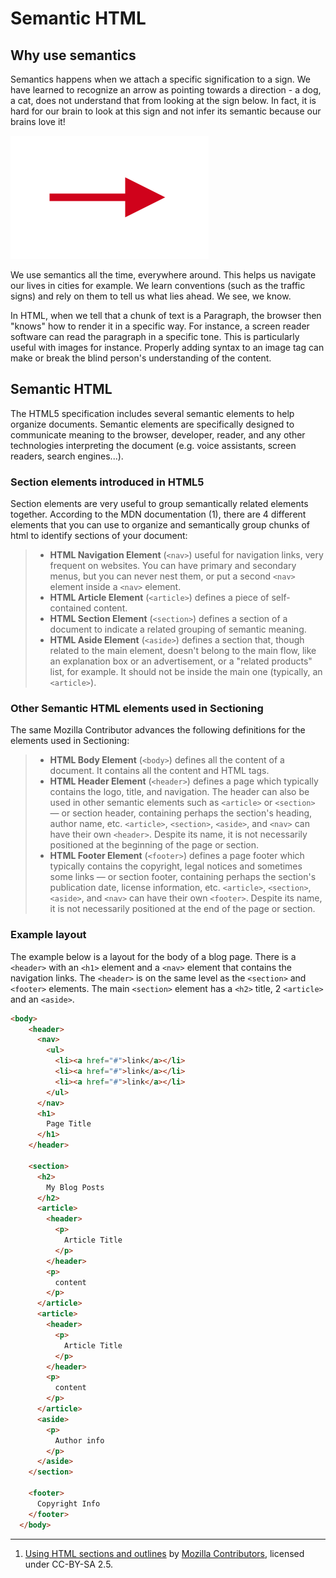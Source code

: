 # Semantic HTML

## Why use semantics

Semantics happens when we attach a specific signification to a sign. We have learned to recognize an arrow as pointing towards a direction - a dog, a cat, does not understand that from looking at the sign below. In fact, it is hard for our brain to look at this sign and not infer its semantic because our brains love it!

![](./assets/arrow.png)

We use semantics all the time, everywhere around. This helps us navigate our lives in cities for example. We learn conventions (such as the traffic signs) and rely on them to tell us what lies ahead. We see, we know.

In HTML, when we tell that a chunk of text is a Paragraph, the browser then "knows" how to render it in a specific way. For instance, a screen reader software can read the paragraph in a specific tone. This is particularly useful with images for instance. Properly adding syntax to an image tag can make or break the blind person's understanding of the content.

## Semantic HTML

The HTML5 specification includes several semantic elements to help organize documents. Semantic elements are specifically designed to communicate meaning to the browser, developer, reader, and any other technologies interpreting the document (e.g. voice assistants, screen readers, search engines...).

### Section elements introduced in HTML5

Section elements are very useful to group semantically related elements together. According to the MDN documentation (1), there are 4 different elements that you can use to organize and semantically group chunks of html to identify sections of your document:

> - **HTML Navigation Element** (`<nav>`) useful for navigation links, very frequent on websites. You can have primary and secondary menus, but you can never nest them, or put a second `<nav>` element inside a `<nav>` element.
> - **HTML Article Element** (`<article>`) defines a piece of self-contained content.
> - **HTML Section Element** (`<section>`) defines a section of a document to indicate a related grouping of semantic meaning.
> - **HTML Aside Element** (`<aside>`) defines a section that, though related to the main element, doesn't belong to the main flow, like an explanation box or an advertisement, or a "related products" list, for example. It should not be inside the main one (typically, an `<article>`).

### Other Semantic HTML elements used in Sectioning

The same Mozilla Contributor advances the following definitions for the elements used in Sectioning:

> - **HTML Body Element** (`<body>`) defines all the content of a document. It contains all the content and HTML tags.
> - **HTML Header Element** (`<header>`) defines a page which typically contains the logo, title, and navigation. The header can also be used in other semantic elements such as `<article>` or `<section>` — or section header, containing perhaps the section's heading, author name, etc. `<article>`, `<section>`, `<aside>`, and `<nav>` can have their own `<header>`. Despite its name, it is not necessarily positioned at the beginning of the page or section.
> - **HTML Footer Element** (`<footer>`) defines a page footer which typically contains the copyright, legal notices and sometimes some links — or section footer, containing perhaps the section's publication date, license information, etc. `<article>`, `<section>`, `<aside>`, and `<nav>` can have their own `<footer>`. Despite its name, it is not necessarily positioned at the end of the page or section.

### Example layout

The example below is a layout for the body of a blog page. There is a `<header>` with an `<h1>` element and a `<nav>` element that contains the navigation links. The `<header>` is on the same level as the `<section>` and `<footer>` elements. The main `<section>` element has a `<h2>` title, 2 `<article>` and an `<aside>`.

```html
<body>
    <header>
      <nav>
        <ul>
          <li><a href="#">link</a></li>
          <li><a href="#">link</a></li>
          <li><a href="#">link</a></li>
        </ul>
      </nav>
      <h1>
        Page Title
      </h1>
    </header>

    <section>
      <h2>
        My Blog Posts
      </h2>
      <article>
        <header>
          <p>
            Article Title
          </p>
        </header>
        <p>
          content
        </p>
      </article>
      <article>
        <header>
          <p>
            Article Title
          </p>
        </header>
        <p>
          content
        </p>
      </article>
      <aside>
        <p>
          Author info
        </p>
      </aside>
    </section>

    <footer>
      Copyright Info
    </footer>
  </body>
```

---
1. [Using HTML sections and outlines](https://developer.mozilla.org/en-US/docs/Web/Guide/HTML/Using_HTML_sections_and_outlines#section_elements_in_html5) by [Mozilla Contributors](https://developer.mozilla.org/en-US/docs/Web/Guide/HTML/Using_HTML_sections_and_outlines/contributors.txt), licensed under CC-BY-SA 2.5.
